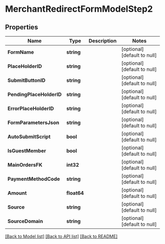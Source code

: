 # MerchantRedirectFormModelStep2

## Properties
Name | Type | Description | Notes
------------ | ------------- | ------------- | -------------
**FormName** | **string** |  | [optional] [default to null]
**PlaceHolderID** | **string** |  | [optional] [default to null]
**SubmitButtonID** | **string** |  | [optional] [default to null]
**PendingPlaceHolderID** | **string** |  | [optional] [default to null]
**ErrorPlaceHolderID** | **string** |  | [optional] [default to null]
**FormParametersJson** | **string** |  | [optional] [default to null]
**AutoSubmitScript** | **bool** |  | [optional] [default to null]
**IsGuestMember** | **bool** |  | [optional] [default to null]
**MainOrdersFK** | **int32** |  | [optional] [default to null]
**PaymentMethodCode** | **string** |  | [optional] [default to null]
**Amount** | **float64** |  | [optional] [default to null]
**Source** | **string** |  | [optional] [default to null]
**SourceDomain** | **string** |  | [optional] [default to null]

[[Back to Model list]](../README.md#documentation-for-models) [[Back to API list]](../README.md#documentation-for-api-endpoints) [[Back to README]](../README.md)


